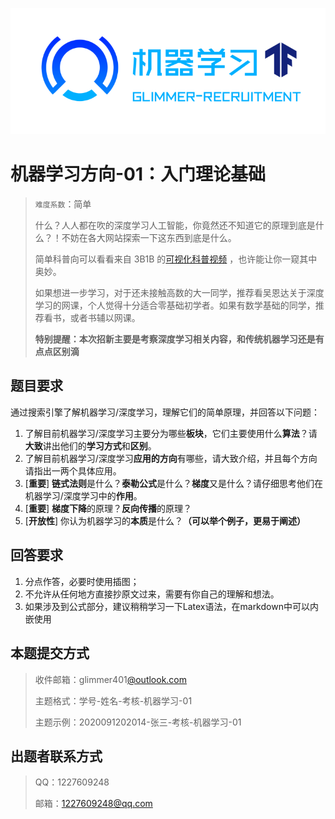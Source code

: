 ![](image/ml.png)

# 机器学习方向-01：入门理论基础

> `难度系数`：简单
>  
> 什么？人人都在吹的深度学习人工智能，你竟然还不知道它的原理到底是什么？！不妨在各大网站探索一下这东西到底是什么。
>  
> 简单科普向可以看看来自 3B1B 的[可视化科普视频](https://www.bilibili.com/video/BV1bx411M7Zx) ，也许能让你一窥其中奥妙。
>  
> 如果想进一步学习，对于还未接触高数的大一同学，推荐看吴恩达关于深度学习的网课，个人觉得十分适合零基础初学者。如果有数学基础的同学，推荐看书，或者书辅以网课。
>  
> **特别提醒：本次招新主要是考察深度学习相关内容，和传统机器学习还是有点点区别滴**


## 题目要求

通过搜索引擎了解机器学习/深度学习，理解它们的简单原理，并回答以下问题：

1. 了解目前机器学习/深度学习主要分为哪些**板块**，它们主要使用什么**算法**？请**大致**讲出他们的**学习方式**和**区别**。
1. 了解目前机器学习/深度学习**应用的方向**有哪些，请大致介绍，并且每个方向请指出一两个具体应用。
1. [**重要**] **链式法则**是什么？**泰勒公式**是什么？**梯度**又是什么？请仔细思考他们在机器学习/深度学习中的**作用**。
1. [**重要**] **梯度下降**的原理？**反向传播**的原理？
1. [**开放性**] 你认为机器学习的**本质**是什么？**（可以举个例子，更易于阐述）**

## 回答要求

1. 分点作答，必要时使用插图；
2. 不允许从任何地方直接抄原文过来，需要有你自己的理解和想法。
3. 如果涉及到公式部分，建议稍稍学习一下Latex语法，在markdown中可以内嵌使用

## 本题提交方式

> 收件邮箱：glimmer401[@outlook.com ](/outlook.com ) 
>
> 主题格式：学号-姓名-考核-机器学习-01
>
> 主题示例：2020091202014-张三-考核-机器学习-01

## 出题者联系方式

> QQ：1227609248
>
>  邮箱：1227609248@qq.com
